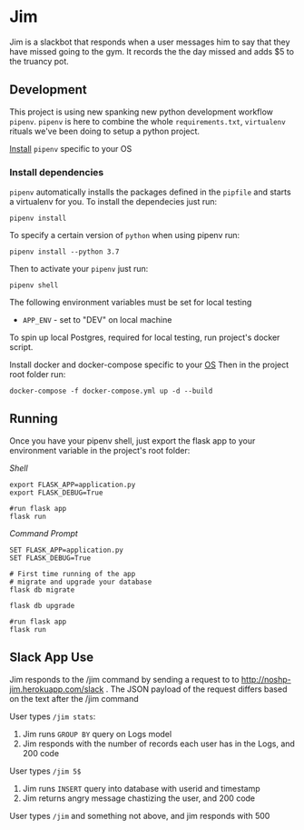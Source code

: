 # Jim

Jim is a slackbot that responds when a user messages him to say that they have missed going to the gym.
It records the the day missed and adds $5 to the truancy pot.

## Development

This project is using new spanking new python development workflow `pipenv`.
`pipenv` is here to combine the whole `requirements.txt`, `virtualenv` rituals we've been doing to
setup a python project.

[Install](https://pipenv.readthedocs.io/en/latest/) `pipenv` specific to your OS

### Install dependencies

`pipenv` automatically installs the packages defined in the `pipfile` and starts a virtualenv for you.
To install the dependecies just run:

```shell
pipenv install
```

To specify a certain version of `python` when using pipenv run:

```shell
pipenv install --python 3.7
```

Then to activate your `pipenv` just run:

```shell
pipenv shell
```

The following environment variables must be set for local testing
- `APP_ENV` - set to "DEV" on local machine

To spin up local Postgres, required for local testing, run project's docker script.

Install docker and docker-compose specific to your [OS](https://docs.docker.com/install/)
Then in the project root folder run:
```shell
docker-compose -f docker-compose.yml up -d --build
```

## Running

Once you have your pipenv shell, just export the flask app to your environment variable in the project's root folder:

*Shell*
```shell
export FLASK_APP=application.py
export FLASK_DEBUG=True

#run flask app
flask run

```

*Command Prompt*
```shell
SET FLASK_APP=application.py
SET FLASK_DEBUG=True

# First time running of the app 
# migrate and upgrade your database
flask db migrate

flask db upgrade

#run flask app
flask run

```

## Slack App Use
Jim responds to the /jim command by sending a request to to http://noshp-jim.herokuapp.com/slack . The JSON payload of the request differs based on the text after the /jim command

User types `/jim stats`:
1. Jim runs `GROUP BY` query on Logs model
2. Jim responds with the number of records each user has in the Logs, and 200 code

User types `/jim 5$` 
1. Jim runs `INSERT` query into database with userid and timestamp
2. Jim returns angry message chastizing the user, and 200 code

User types `/jim` and something not above, and jim responds with 500






	
	
		
	